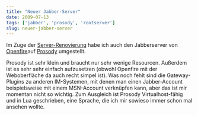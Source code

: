 ```yaml
---
title: "Neuer Jabber-Server"
date: 2009-07-13
tags: ['jabber', 'prosody', 'rootserver']
slug: neuer-jabber-server
---
```

Im Zuge der [Server-Renovierung][] habe ich auch den Jabberserver von
[Openfire][]auf [Prosody][] umgestellt.

Prosody ist sehr klein und braucht nur sehr wenige Resourcen. Außerdem
ist es sehr sehr einfach aufzusetzen (obwohl Openfire mit der
Weboberfläche da auch recht simpel ist). Was noch fehlt sind die
Gateway-Plugins zu anderen IM-Systemen, mit denen man einen
Jabber-Account beispielsweise mit einem MSN-Account verknüpfen kann,
aber das ist mir momentan nicht so wichtig. Zum Ausgleich ist Prosody
Virtualhost-fähig und in Lua geschrieben, eine Sprache, die ich mir
sowieso immer schon mal ansehen wollte.

  [Server-Renovierung]: http://www.drexler-online.net/pebble/2009/07/12/upgrade_auf_lenny_und_umstellung_auf_dovecot.html
  [Openfire]: http://www.igniterealtime.org/projects/openfire/index.jsp
  [Prosody]: http://prosody.im/
